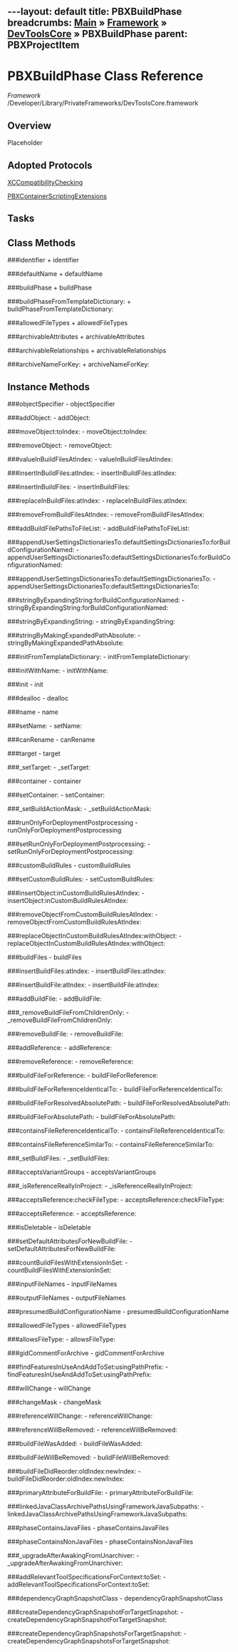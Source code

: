 ---layout: default
title: PBXBuildPhase
breadcrumbs: <a href="/index.html">Main</a> &raquo; <a href="/Frameworks.html">Framework</a> &raquo; <a href="/Frameworks/DevToolsCore.html">DevToolsCore</a> &raquo; PBXBuildPhase
parent: PBXProjectItem 
---
# PBXBuildPhase Class Reference

*Framework* /Developer/Library/PrivateFrameworks/DevToolsCore.framework

## Overview

Placeholder

## Adopted Protocols

[XCCompatibilityChecking]()

[PBXContainerScriptingExtensions]()

## Tasks

## Class Methods

<a name="+identifier"></a>
###identifier
    + identifier

<a name="+defaultName"></a>
###defaultName
    + defaultName

<a name="+buildPhase"></a>
###buildPhase
    + buildPhase

<a name="+buildPhaseFromTemplateDictionary:"></a>
###buildPhaseFromTemplateDictionary:
    + buildPhaseFromTemplateDictionary:

<a name="+allowedFileTypes"></a>
###allowedFileTypes
    + allowedFileTypes

<a name="+archivableAttributes"></a>
###archivableAttributes
    + archivableAttributes

<a name="+archivableRelationships"></a>
###archivableRelationships
    + archivableRelationships

<a name="+archiveNameForKey:"></a>
###archiveNameForKey:
    + archiveNameForKey:

## Instance Methods

<a name="-objectSpecifier"></a>
###objectSpecifier
    - objectSpecifier

<a name="-addObject:"></a>
###addObject:
    - addObject:

<a name="-moveObject:toIndex:"></a>
###moveObject:toIndex:
    - moveObject:toIndex:

<a name="-removeObject:"></a>
###removeObject:
    - removeObject:

<a name="-valueInBuildFilesAtIndex:"></a>
###valueInBuildFilesAtIndex:
    - valueInBuildFilesAtIndex:

<a name="-insertInBuildFiles:atIndex:"></a>
###insertInBuildFiles:atIndex:
    - insertInBuildFiles:atIndex:

<a name="-insertInBuildFiles:"></a>
###insertInBuildFiles:
    - insertInBuildFiles:

<a name="-replaceInBuildFiles:atIndex:"></a>
###replaceInBuildFiles:atIndex:
    - replaceInBuildFiles:atIndex:

<a name="-removeFromBuildFilesAtIndex:"></a>
###removeFromBuildFilesAtIndex:
    - removeFromBuildFilesAtIndex:

<a name="-addBuildFilePathsToFileList:"></a>
###addBuildFilePathsToFileList:
    - addBuildFilePathsToFileList:

<a name="-appendUserSettingsDictionariesTo:defaultSettingsDictionariesTo:forBuildConfigurationNamed:"></a>
###appendUserSettingsDictionariesTo:defaultSettingsDictionariesTo:forBuildConfigurationNamed:
    - appendUserSettingsDictionariesTo:defaultSettingsDictionariesTo:forBuildConfigurationNamed:

<a name="-appendUserSettingsDictionariesTo:defaultSettingsDictionariesTo:"></a>
###appendUserSettingsDictionariesTo:defaultSettingsDictionariesTo:
    - appendUserSettingsDictionariesTo:defaultSettingsDictionariesTo:

<a name="-stringByExpandingString:forBuildConfigurationNamed:"></a>
###stringByExpandingString:forBuildConfigurationNamed:
    - stringByExpandingString:forBuildConfigurationNamed:

<a name="-stringByExpandingString:"></a>
###stringByExpandingString:
    - stringByExpandingString:

<a name="-stringByMakingExpandedPathAbsolute:"></a>
###stringByMakingExpandedPathAbsolute:
    - stringByMakingExpandedPathAbsolute:

<a name="-initFromTemplateDictionary:"></a>
###initFromTemplateDictionary:
    - initFromTemplateDictionary:

<a name="-initWithName:"></a>
###initWithName:
    - initWithName:

<a name="-init"></a>
###init
    - init

<a name="-dealloc"></a>
###dealloc
    - dealloc

<a name="-name"></a>
###name
    - name

<a name="-setName:"></a>
###setName:
    - setName:

<a name="-canRename"></a>
###canRename
    - canRename

<a name="-target"></a>
###target
    - target

<a name="-_setTarget:"></a>
###_setTarget:
    - _setTarget:

<a name="-container"></a>
###container
    - container

<a name="-setContainer:"></a>
###setContainer:
    - setContainer:

<a name="-_setBuildActionMask:"></a>
###_setBuildActionMask:
    - _setBuildActionMask:

<a name="-runOnlyForDeploymentPostprocessing"></a>
###runOnlyForDeploymentPostprocessing
    - runOnlyForDeploymentPostprocessing

<a name="-setRunOnlyForDeploymentPostprocessing:"></a>
###setRunOnlyForDeploymentPostprocessing:
    - setRunOnlyForDeploymentPostprocessing:

<a name="-customBuildRules"></a>
###customBuildRules
    - customBuildRules

<a name="-setCustomBuildRules:"></a>
###setCustomBuildRules:
    - setCustomBuildRules:

<a name="-insertObject:inCustomBuildRulesAtIndex:"></a>
###insertObject:inCustomBuildRulesAtIndex:
    - insertObject:inCustomBuildRulesAtIndex:

<a name="-removeObjectFromCustomBuildRulesAtIndex:"></a>
###removeObjectFromCustomBuildRulesAtIndex:
    - removeObjectFromCustomBuildRulesAtIndex:

<a name="-replaceObjectInCustomBuildRulesAtIndex:withObject:"></a>
###replaceObjectInCustomBuildRulesAtIndex:withObject:
    - replaceObjectInCustomBuildRulesAtIndex:withObject:

<a name="-buildFiles"></a>
###buildFiles
    - buildFiles

<a name="-insertBuildFiles:atIndex:"></a>
###insertBuildFiles:atIndex:
    - insertBuildFiles:atIndex:

<a name="-insertBuildFile:atIndex:"></a>
###insertBuildFile:atIndex:
    - insertBuildFile:atIndex:

<a name="-addBuildFile:"></a>
###addBuildFile:
    - addBuildFile:

<a name="-_removeBuildFileFromChildrenOnly:"></a>
###_removeBuildFileFromChildrenOnly:
    - _removeBuildFileFromChildrenOnly:

<a name="-removeBuildFile:"></a>
###removeBuildFile:
    - removeBuildFile:

<a name="-addReference:"></a>
###addReference:
    - addReference:

<a name="-removeReference:"></a>
###removeReference:
    - removeReference:

<a name="-buildFileForReference:"></a>
###buildFileForReference:
    - buildFileForReference:

<a name="-buildFileForReferenceIdenticalTo:"></a>
###buildFileForReferenceIdenticalTo:
    - buildFileForReferenceIdenticalTo:

<a name="-buildFileForResolvedAbsolutePath:"></a>
###buildFileForResolvedAbsolutePath:
    - buildFileForResolvedAbsolutePath:

<a name="-buildFileForAbsolutePath:"></a>
###buildFileForAbsolutePath:
    - buildFileForAbsolutePath:

<a name="-containsFileReferenceIdenticalTo:"></a>
###containsFileReferenceIdenticalTo:
    - containsFileReferenceIdenticalTo:

<a name="-containsFileReferenceSimilarTo:"></a>
###containsFileReferenceSimilarTo:
    - containsFileReferenceSimilarTo:

<a name="-_setBuildFiles:"></a>
###_setBuildFiles:
    - _setBuildFiles:

<a name="-acceptsVariantGroups"></a>
###acceptsVariantGroups
    - acceptsVariantGroups

<a name="-_isReferenceReallyInProject:"></a>
###_isReferenceReallyInProject:
    - _isReferenceReallyInProject:

<a name="-acceptsReference:checkFileType:"></a>
###acceptsReference:checkFileType:
    - acceptsReference:checkFileType:

<a name="-acceptsReference:"></a>
###acceptsReference:
    - acceptsReference:

<a name="-isDeletable"></a>
###isDeletable
    - isDeletable

<a name="-setDefaultAttributesForNewBuildFile:"></a>
###setDefaultAttributesForNewBuildFile:
    - setDefaultAttributesForNewBuildFile:

<a name="-countBuildFilesWithExtensionInSet:"></a>
###countBuildFilesWithExtensionInSet:
    - countBuildFilesWithExtensionInSet:

<a name="-inputFileNames"></a>
###inputFileNames
    - inputFileNames

<a name="-outputFileNames"></a>
###outputFileNames
    - outputFileNames

<a name="-presumedBuildConfigurationName"></a>
###presumedBuildConfigurationName
    - presumedBuildConfigurationName

<a name="-allowedFileTypes"></a>
###allowedFileTypes
    - allowedFileTypes

<a name="-allowsFileType:"></a>
###allowsFileType:
    - allowsFileType:

<a name="-gidCommentForArchive"></a>
###gidCommentForArchive
    - gidCommentForArchive

<a name="-findFeaturesInUseAndAddToSet:usingPathPrefix:"></a>
###findFeaturesInUseAndAddToSet:usingPathPrefix:
    - findFeaturesInUseAndAddToSet:usingPathPrefix:

<a name="-willChange"></a>
###willChange
    - willChange

<a name="-changeMask"></a>
###changeMask
    - changeMask

<a name="-referenceWillChange:"></a>
###referenceWillChange:
    - referenceWillChange:

<a name="-referenceWillBeRemoved:"></a>
###referenceWillBeRemoved:
    - referenceWillBeRemoved:

<a name="-buildFileWasAdded:"></a>
###buildFileWasAdded:
    - buildFileWasAdded:

<a name="-buildFileWillBeRemoved:"></a>
###buildFileWillBeRemoved:
    - buildFileWillBeRemoved:

<a name="-buildFileDidReorder:oldIndex:newIndex:"></a>
###buildFileDidReorder:oldIndex:newIndex:
    - buildFileDidReorder:oldIndex:newIndex:

<a name="-primaryAttributeForBuildFile:"></a>
###primaryAttributeForBuildFile:
    - primaryAttributeForBuildFile:

<a name="-linkedJavaClassArchivePathsUsingFrameworkJavaSubpaths:"></a>
###linkedJavaClassArchivePathsUsingFrameworkJavaSubpaths:
    - linkedJavaClassArchivePathsUsingFrameworkJavaSubpaths:

<a name="-phaseContainsJavaFiles"></a>
###phaseContainsJavaFiles
    - phaseContainsJavaFiles

<a name="-phaseContainsNonJavaFiles"></a>
###phaseContainsNonJavaFiles
    - phaseContainsNonJavaFiles

<a name="-_upgradeAfterAwakingFromUnarchiver:"></a>
###_upgradeAfterAwakingFromUnarchiver:
    - _upgradeAfterAwakingFromUnarchiver:

<a name="-addRelevantToolSpecificationsForContext:toSet:"></a>
###addRelevantToolSpecificationsForContext:toSet:
    - addRelevantToolSpecificationsForContext:toSet:

<a name="-dependencyGraphSnapshotClass"></a>
###dependencyGraphSnapshotClass
    - dependencyGraphSnapshotClass

<a name="-createDependencyGraphSnapshotForTargetSnapshot:"></a>
###createDependencyGraphSnapshotForTargetSnapshot:
    - createDependencyGraphSnapshotForTargetSnapshot:

<a name="-createDependencyGraphSnapshotsForTargetSnapshot:"></a>
###createDependencyGraphSnapshotsForTargetSnapshot:
    - createDependencyGraphSnapshotsForTargetSnapshot:

